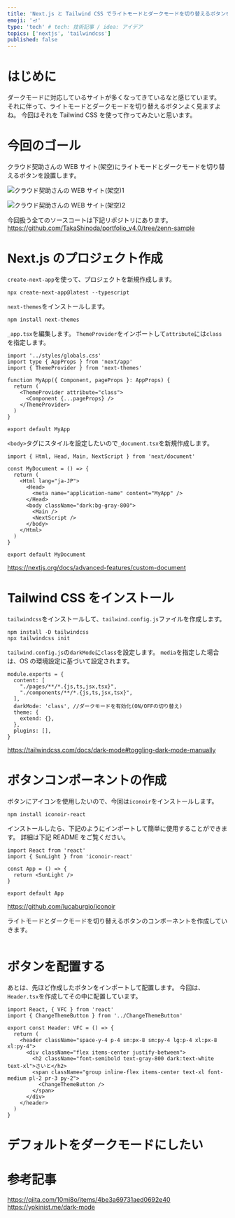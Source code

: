 ```yaml
---
title: 'Next.js と Tailwind CSS でライトモードとダークモードを切り替えるボタンを作成'
emoji: '🪔'
type: 'tech' # tech: 技術記事 / idea: アイデア
topics: ['nextjs', 'tailwindcss']
published: false
---
```


# はじめに

ダークモードに対応しているサイトが多くなってきているなと感じています。
それに伴って、ライトモードとダークモードを切り替えるボタンよく見ますよね。
今回はそれを Tailwind CSS を使って作ってみたいと思います。

# 今回のゴール

クラウド契助さんの WEB サイト(架空)にライトモードとダークモードを切り替えるボタンを設置します。

![クラウド契助さんの WEB サイト(架空)1](https://storage.googleapis.com/zenn-user-upload/62d028abd986-20220112.png)

![クラウド契助さんの WEB サイト(架空)2](https://storage.googleapis.com/zenn-user-upload/8a1649de25ad-20220112.png)


今回扱う全てのソースコートは下記リポジトリにあります。
https://github.com/TakaShinoda/portfolio_v4.0/tree/zenn-sample


# Next.js のプロジェクト作成

`create-next-app`を使って、プロジェクトを新規作成します。

```
npx create-next-app@latest --typescript
```

`next-themes`をインストールします。

```
npm install next-themes
```

`_app.tsx`を編集します。
`ThemeProvider`をインポートして`attribute`には`class`を指定します。

```tsx: pages/_app.tsx
import '../styles/globals.css'
import type { AppProps } from 'next/app'
import { ThemeProvider } from 'next-themes'

function MyApp({ Component, pageProps }: AppProps) {
  return (
    <ThemeProvider attribute="class">
      <Component {...pageProps} />
    </ThemeProvider>
  )
}

export default MyApp
```

`<body>`タグにスタイルを設定したいので`_document.tsx`を新規作成します。

```tsx: pages/_document.tsx
import { Html, Head, Main, NextScript } from 'next/document'

const MyDocument = () => {
  return (
    <Html lang="ja-JP">
      <Head>
        <meta name="application-name" content="MyApp" />
      </Head>
      <body className="dark:bg-gray-800">
        <Main />
        <NextScript />
      </body>
    </Html>
  )
}

export default MyDocument
```

https://nextjs.org/docs/advanced-features/custom-document

# Tailwind CSS をインストール

`tailwindcss`をインストールして、`tailwind.config.js`ファイルを作成します。

```
npm install -D tailwindcss
npx tailwindcss init
```

`tailwind.config.js`の`darkMode`に`class`を設定します。
`media`を指定した場合は、OS の環境設定に基づいて設定されます。

```js: tailwind.config.js
module.exports = {
  content: [
    "./pages/**/*.{js,ts,jsx,tsx}",
    "./components/**/*.{js,ts,jsx,tsx}",
  ],
  darkMode: 'class', //ダークモードを有効化(ON/OFFの切り替え)
  theme: {
    extend: {},
  },
  plugins: [],
}
```

https://tailwindcss.com/docs/dark-mode#toggling-dark-mode-manually

# ボタンコンポーネントの作成

ボタンにアイコンを使用したいので、今回は`iconoir`をインストールします。

```
npm install iconoir-react
```

インストールしたら、下記のようにインポートして簡単に使用することができます。
詳細は下記 README をご覧ください。

```tsx
import React from 'react'
import { SunLight } from 'iconoir-react'

const App = () => {
  return <SunLight />
}

export default App
```

https://github.com/lucaburgio/iconoir

ライトモードとダークモードを切り替えるボタンのコンポーネントを作成していきます。

```tsx: ChangeThemeButton.tsx

```

# ボタンを配置する
あとは、先ほど作成したボタンをインポートして配置します。
今回は、`Header.tsx`を作成してその中に配置しています。

```tsx: Header.tsx
import React, { VFC } from 'react'
import { ChangeThemeButton } from '../ChangeThemeButton'

export const Header: VFC = () => {
  return (
    <header className="space-y-4 p-4 sm:px-8 sm:py-4 lg:p-4 xl:px-8 xl:py-4">
      <div className="flex items-center justify-between">
        <h2 className="font-semibold text-gray-800 dark:text-white text-xl">さいと</h2>
        <span className="group inline-flex items-center text-xl font-medium pl-2 pr-3 py-2">
          <ChangeThemeButton />
        </span>
      </div>
    </header>
  )
}
```

# デフォルトをダークモードにしたい

# 参考記事

https://qiita.com/10mi8o/items/4be3a69731aed0692e40
https://yokinist.me/dark-mode
